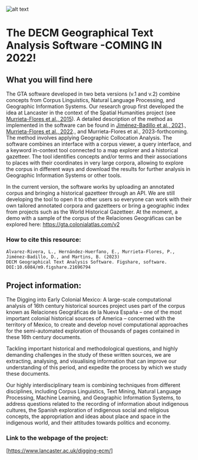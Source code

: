 ![alt text](https://www.lancaster.ac.uk/digging-ecm/wp-content/uploads/2018/04/Logo-sticky-header-345.png  "Digging into Early Colonial Mexico Logo")
# The DECM Geographical Text Analysis Software -COMING IN 2022!

## What you will find here
The GTA software developed in two beta versions (v.1 and v.2) combine concepts from Corpus Linguistics, Natural Language Processing, and Geographic Information Systems. Our research group first developed the idea at Lancaster in the context of the Spatial Humanities project (see [Murrieta-Flores et al., 2015](https://www.academia.edu/5897837/Automatically_analysing_large_texts_in_a_GIS_environment_The_Registrar_Generals_reports_and_cholera_in_the_nineteenth_century_)). A detailed description of the method as implemented in the software can be found in [Jiménez-Badillo et al., 2021](https://www.academia.edu/66411222/An%C3%A1lisis_hist%C3%B3rico_geogr%C3%A1fico_de_documentos_novohispanos_del_siglo_XVI_mediante_t%C3%A9cnicas_de_ling%C3%BC%C3%ADstica_computacional_y_an%C3%A1lisis_espacial)., [Murrieta-Flores et al., 2022](https://www.academia.edu/82973569/Artificial_Intelligence_Computational_Approaches_and_Geographical_Text_Analysis_to_Investigate_Early_Colonial_Mexico)., and Murrieta-Flores et al., 2023-forthcoming. The method involves applying Geographic Collocation Analysis. The software combines an interface with a corpus viewer, a query interface, and a keyword in-context tool connected to a map explorer and a historical gazetteer. The tool identifies concepts and/or terms and their associations to places with their coordinates in very large corpora, allowing to explore the corpus in different ways and download the results for further analysis in Geographic Information Systems or other tools. 

In the current version, the software works by uploading an annotated corpus and bringing a historical gazetteer through an API. We are still developing the tool to open it to other users so everyone can work with their own tailored annotated corpora and gazetteers or bring a geographic index from projects such as the World Historical Gazetteer. At the moment, a demo with a sample of the corpus of the Relaciones Geográficas can be explored here: https://gta.colonialatlas.com/v2

### How to cite this resource:
``` 
Alvarez-Rivera, L., Hernández-Huerfano, E., Murrieta-Flores, P., Jiménez-Badillo, D., and Martins, B. (2023) 
DECM Geographical Text Analysis Software. Figshare, software. DOI:10.6084/m9.figshare.21696794
``` 

## Project information: 
The Digging into Early Colonial Mexico: A large-scale computational analysis of 16th century historical sources project uses part of the corpus known as Relaciones Geográficas de la Nueva España – one of the most important colonial historical sources of America – concerned with the territory of Mexico, to create and develop novel computational approaches for the semi-automated exploration of thousands of pages contained in these 16th century documents.

Tackling important historical and methodological questions, and highly demanding challenges in the study of these written sources, we are extracting, analysing, and visualising information that can improve our understanding of this period, and expedite the process by which we study these documents.

Our highly interdisciplinary team is combining techniques from different disciplines, including Corpus Linguistics, Text Mining, Natural Language Processing, Machine Learning, and Geographic Information Systems, to address questions related to the recording of information about indigenous cultures, the Spanish exploration of indigenous social and religious concepts, the appropriation and ideas about place and space in the indigenous world, and their attitudes towards politics and economy. 

### Link to the webpage of the project: 
[https://www.lancaster.ac.uk/digging-ecm/]
``` 
